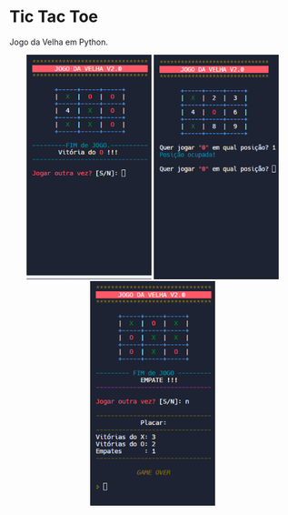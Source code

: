 # Tic Tac Toe
 Jogo da Velha em Python.

<div align="center">
  <img src="preview1.png" width="220px" height="395px">
  <img src="preview2.png" width="220px" height="395px">
  <img src="preview3.png" width="220px" height="395px">
</div>
